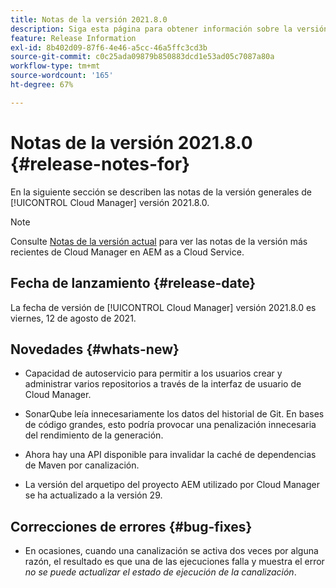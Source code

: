 ```yaml
---
title: Notas de la versión 2021.8.0
description: Siga esta página para obtener información sobre la versión 2021.8.0 de Cloud Manager
feature: Release Information
exl-id: 8b402d09-87f6-4e46-a5cc-46a5ffc3cd3b
source-git-commit: c0c25ada09879b850883dcd1e53ad05c7087a80a
workflow-type: tm+mt
source-wordcount: '165'
ht-degree: 67%

---
```


# Notas de la versión 2021.8.0 {#release-notes-for}

En la siguiente sección se describen las notas de la versión generales de [!UICONTROL Cloud Manager] versión 2021.8.0.

>[!NOTE]
>Consulte [Notas de la versión actual](https://experienceleague.adobe.com/docs/experience-manager-cloud-service/onboarding/getting-access/release-notes-cloud-manager/release-notes-cm-current.html?lang=en#getting-access) para ver las notas de la versión más recientes de Cloud Manager en AEM as a Cloud Service.

## Fecha de lanzamiento {#release-date}

La fecha de versión de [!UICONTROL Cloud Manager] versión 2021.8.0 es viernes, 12 de agosto de 2021.


## Novedades {#whats-new}

* Capacidad de autoservicio para permitir a los usuarios crear y administrar varios repositorios a través de la interfaz de usuario de Cloud Manager.

* SonarQube leía innecesariamente los datos del historial de Git. En bases de código grandes, esto podría provocar una penalización innecesaria del rendimiento de la generación.

* Ahora hay una API disponible para invalidar la caché de dependencias de Maven por canalización.

* La versión del arquetipo del proyecto AEM utilizado por Cloud Manager se ha actualizado a la versión 29.

## Correcciones de errores {#bug-fixes}

* En ocasiones, cuando una canalización se activa dos veces por alguna razón, el resultado es que una de las ejecuciones falla y muestra el error *no se puede actualizar el estado de ejecución de la canalización*.
